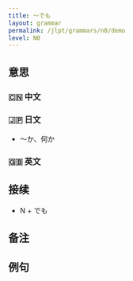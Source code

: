 ```yaml
---
title: 〜でも
layout: grammar
permalink: /jlpt/grammars/n0/demo
level: N0
---
```


## 意思

### 🇨🇳 中文


### 🇯🇵 日文

- ～か、何か

### 🇬🇧 英文


## 接续

- N + でも

## 备注


## 例句

